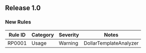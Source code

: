 ## Release 1.0

### New Rules

Rule ID | Category | Severity | Notes                                          
--------|----------|----------|------------------------------------------------
RP0001 | Usage | Warning  | DollarTemplateAnalyzer
